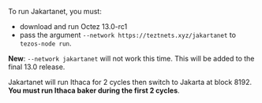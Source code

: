 To run Jakartanet, you must:

* download and run Octez 13.0-rc1
* pass the argument `--network https://teztnets.xyz/jakartanet` to `tezos-node run`.

**New**: `--network jakartanet` will not work this time. This will be added to the final 13.0 release.

Jakartanet will run Ithaca for 2 cycles then switch to Jakarta at block 8192. **You must run Ithaca baker during the first 2 cycles**.
